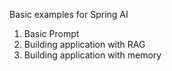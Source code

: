 Basic examples for Spring AI

1. Basic Prompt
2. Building application with RAG
3. Building application with memory
